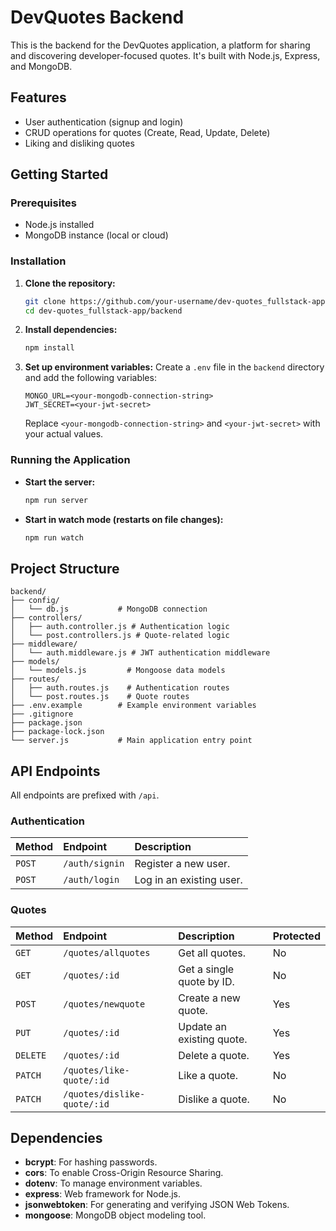 # DevQuotes Backend

This is the backend for the DevQuotes application, a platform for sharing and discovering developer-focused quotes. It's built with Node.js, Express, and MongoDB.

## Features

- User authentication (signup and login)
- CRUD operations for quotes (Create, Read, Update, Delete)
- Liking and disliking quotes

## Getting Started

### Prerequisites

- Node.js installed
- MongoDB instance (local or cloud)

### Installation

1.  **Clone the repository:**
    ```bash
    git clone https://github.com/your-username/dev-quotes_fullstack-app.git
    cd dev-quotes_fullstack-app/backend
    ```

2.  **Install dependencies:**
    ```bash
    npm install
    ```

3.  **Set up environment variables:**
    Create a `.env` file in the `backend` directory and add the following variables:

    ```env
    MONGO_URL=<your-mongodb-connection-string>
    JWT_SECRET=<your-jwt-secret>
    ```

    Replace `<your-mongodb-connection-string>` and `<your-jwt-secret>` with your actual values.

### Running the Application

-   **Start the server:**
    ```bash
    npm run server
    ```
-   **Start in watch mode (restarts on file changes):**
    ```bash
    npm run watch
    ```

## Project Structure

```
backend/
├── config/
│   └── db.js           # MongoDB connection
├── controllers/
│   ├── auth.controller.js # Authentication logic
│   └── post.controllers.js # Quote-related logic
├── middleware/
│   └── auth.middleware.js # JWT authentication middleware
├── models/
│   └── models.js         # Mongoose data models
├── routes/
│   ├── auth.routes.js    # Authentication routes
│   └── post.routes.js    # Quote routes
├── .env.example        # Example environment variables
├── .gitignore
├── package.json
├── package-lock.json
└── server.js           # Main application entry point
```

## API Endpoints

All endpoints are prefixed with `/api`.

### Authentication

| Method | Endpoint | Description |
| :--- | :--- | :--- |
| `POST` | `/auth/signin` | Register a new user. |
| `POST` | `/auth/login` | Log in an existing user. |

### Quotes

| Method | Endpoint | Description | Protected |
| :--- | :--- | :--- | :--- |
| `GET` | `/quotes/allquotes` | Get all quotes. | No |
| `GET` | `/quotes/:id` | Get a single quote by ID. | No |
| `POST` | `/quotes/newquote` | Create a new quote. | Yes |
| `PUT` | `/quotes/:id` | Update an existing quote. | Yes |
| `DELETE` | `/quotes/:id` | Delete a quote. | Yes |
| `PATCH` | `/quotes/like-quote/:id` | Like a quote. | No |
| `PATCH` | `/quotes/dislike-quote/:id`| Dislike a quote. | No |

## Dependencies

-   **bcrypt**: For hashing passwords.
-   **cors**: To enable Cross-Origin Resource Sharing.
-   **dotenv**: To manage environment variables.
-   **express**: Web framework for Node.js.
-   **jsonwebtoken**: For generating and verifying JSON Web Tokens.
-   **mongoose**: MongoDB object modeling tool.